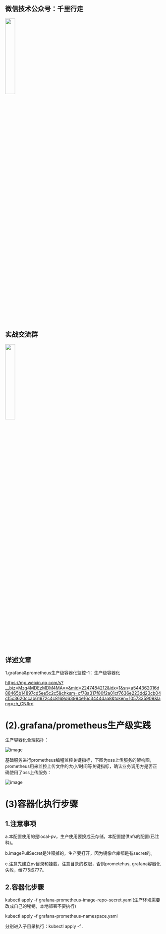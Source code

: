 ## 微信技术公众号：千里行走

<img src="https://github.com/hepyu/k8s-app-config/blob/master/images/%E5%8D%83%E9%87%8C%E8%A1%8C%E8%B5%B0.jpg" width="25%">

## 实战交流群

<img src="https://github.com/hepyu/saf/blob/master/images/k8s.png" width="25%">

## 详述文章

1.grafana&prometheus生产级容器化监控-1：生产级容器化

https://mp.weixin.qq.com/s?__biz=Mzg4MDEzMDM4MA==&mid=2247484212&idx=1&sn=a544362016d88465b14897cd5ee5c2c5&chksm=cf78a317f80f2a01cf7636e223dd23cb04c15c3620ccab61972c4c8169d63994e16c3444daa8&token=1057335909&lang=zh_CN#rd

# (2).grafana/prometheus生产级实践

生产容器化合理拓扑：

![image](https://github.com/hepyu/k8s-app-config/blob/master/product/standard/grafana-prometheus-pro/images/grafana-prometheus%E7%94%9F%E4%BA%A7%E7%BA%A7%E5%AE%9E%E8%B7%B5.jpg)

基础服务进行prometheus编程监控关键指标，下图为oss上传服务的架构图，prometheus用来监控上传文件的大小/时间等关键指标，确认业务调用方是否正确使用了oss上传服务：

![image](https://github.com/hepyu/k8s-app-config/blob/master/product/standard/grafana-prometheus-pro/images/caf-cdn%E6%96%B9%E6%A1%88.jpg)

# (3)容器化执行步骤

## 1.注意事项

a.本配置使用的是local-pv，生产使用要换成云存储，本配置提供nfs的配置(已注释)。

b.imagePullSecret是注释掉的，生产要打开，因为镜像仓库都是有secret的。

c.注意先建立pv目录和挂载，注意目录的权限，否则prometehus, grafana容器化失败，给775或777。

## 2.容器化步骤

kubectl apply -f grafana-prometheus-image-repo-secret.yaml(生产环境需要改成自己的秘钥，本地部署不要执行)

kubectl apply -f grafana-prometheus-namespace.yaml

分别进入子目录执行：kubectl apply -f .
